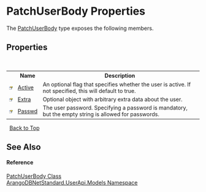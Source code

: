 # PatchUserBody Properties
 

The <a href="825de4de-f751-0006-a84b-0e1e65932627">PatchUserBody</a> type exposes the following members.


## Properties
&nbsp;<table><tr><th></th><th>Name</th><th>Description</th></tr><tr><td>![Public property](media/pubproperty.gif "Public property")</td><td><a href="384b4393-3dda-c1f6-a2e5-bf7406dc5d71">Active</a></td><td>
An optional flag that specifies whether the user is active. If not specified, this will default to true.</td></tr><tr><td>![Public property](media/pubproperty.gif "Public property")</td><td><a href="1cea571a-d849-4f4e-eb40-244523b24119">Extra</a></td><td>
Optional object with arbitrary extra data about the user.</td></tr><tr><td>![Public property](media/pubproperty.gif "Public property")</td><td><a href="2d732612-23af-aaea-b21b-3f6eed02941b">Passwd</a></td><td>
The user password. Specifying a password is mandatory, but the empty string is allowed for passwords.</td></tr></table>&nbsp;
<a href="#patchuserbody-properties">Back to Top</a>

## See Also


#### Reference
<a href="825de4de-f751-0006-a84b-0e1e65932627">PatchUserBody Class</a><br /><a href="3f782427-687a-00ed-a402-dbe7f114707d">ArangoDBNetStandard.UserApi.Models Namespace</a><br />